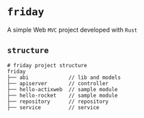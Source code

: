 # `friday`

A simple Web `MVC` project developed with `Rust`


## `structure`
```shell
# friday project structure
friday
├── abi             // lib and models
├── apiserver       // controller
├── hello-actixweb  // sample module
├── hello-rocket    // sample module
├── repository      // repository
├── service         // service
```